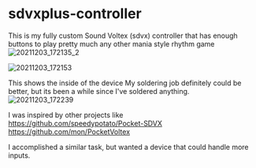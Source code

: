 # sdvxplus-controller

This is my fully custom Sound Voltex (sdvx) controller that has enough buttons to play pretty much any other mania style rhythm game
![20211203_172135_2](https://user-images.githubusercontent.com/95504904/144685637-27c9d163-fd02-41ed-aade-0c5286d8aecc.jpg)

![20211203_172153](https://user-images.githubusercontent.com/95504904/144685624-b5832a84-6c20-4893-8d42-1e8b78b1f5c0.jpg)

This shows the inside of the device
My soldering job definitely could be better, but its been a while since I've soldered anything.
![20211203_172239](https://user-images.githubusercontent.com/95504904/144685686-63fd70cf-d52d-41be-a5ec-e37da81962b6.jpg)



I was inspired by other projects like
https://github.com/speedypotato/Pocket-SDVX
https://github.com/mon/PocketVoltex

I accomplished a similar task, but wanted a device that could handle more inputs.

